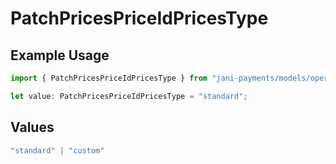 # PatchPricesPriceIdPricesType

## Example Usage

```typescript
import { PatchPricesPriceIdPricesType } from "jani-payments/models/operations";

let value: PatchPricesPriceIdPricesType = "standard";
```

## Values

```typescript
"standard" | "custom"
```